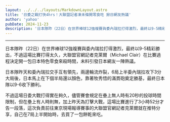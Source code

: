 ```yaml
---
layout: ../../../layouts/MarkdownLayout.astro
title: '日委之戰打快4hrs！大聯盟記者凍未條開零食吃 掀日網友熱議'
author: 'yahoo'
pubDate: 2024-11-23
description: '日本隊昨（22日）在世界棒球12強複賽與委內瑞拉打得激烈，最終以9-5精彩勝出，不過這場比賽打得太久，大聯盟官網記者克萊爾（Michael Clair）在比賽過程決定開一包日本特色零食來殺時間，未料引發日本網友一陣熱議。'
---
```

***
日本隊昨（22日）在世界棒球12強複賽與委內瑞拉打得激烈，最終以9-5精彩勝出，不過這場比賽打得太久，大聯盟官網記者克萊爾（Michael Clair）在比賽過程決定開一包日本特色零食來殺時間，未料引發日本網友一陣熱議。

日本隊昨天和委內瑞拉交手互有領先，兩邊輪流炸裂，6局上半委內瑞拉攻下3分大局後，日本馬上在下個半局還以顏色，靠著牧秀悟的滿貫砲奠定勝基，最終日本隊以9-6收下勝利。

不過這場日委大戰打得實在夠久，儘管賽會規定在壘上無人時有20秒的投球時間限制，但在壘上有人時則無，加上昨天為打擊大戰，這場比賽進行了3小時52分才告一段落，這次負責前往東京現場報導賽事的大聯盟官網記者克萊爾就在推特分享，自己在7局上半開始時，去買了一包餅乾來吃。